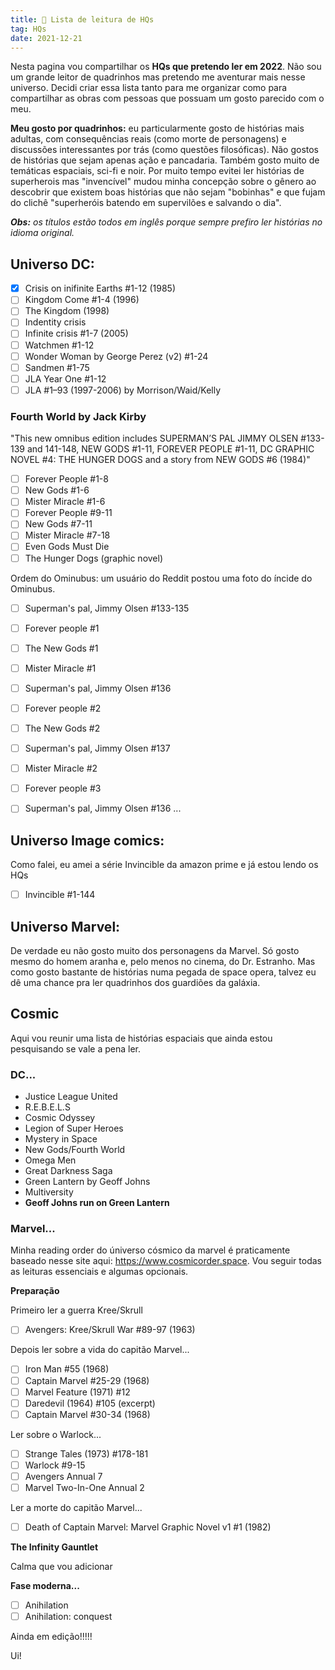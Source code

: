 ```yaml
---
title: 🚧 Lista de leitura de HQs
tag: HQs
date: 2021-12-21
---
```


Nesta pagina vou compartilhar os **HQs que pretendo ler em 2022**. Não sou um grande leitor de quadrinhos mas pretendo me aventurar mais nesse universo. Decidi criar essa lista tanto para me organizar como para compartilhar as obras com pessoas que possuam um gosto parecido com o meu.

**Meu gosto por quadrinhos:** eu particularmente gosto de histórias mais adultas, com consequências reais (como morte de personagens) e discussões interessantes por trás (como questões filosóficas). Não gostos de histórias que sejam apenas ação e pancadaria. Também gosto muito de temáticas espaciais, sci-fi e noir. Por muito tempo evitei ler histórias de superherois mas "invencível" mudou minha concepção sobre o gênero ao descobrir que existem boas histórias que não sejam "bobinhas" e que fujam do clichê "superheróis batendo em supervilões e salvando o dia".

_**Obs:** os títulos estão todos em inglês porque sempre prefiro ler histórias no idioma original._

## Universo DC:

- [X] Crisis on inifinite Earths #1-12 (1985)
- [ ] Kingdom Come #1-4 (1996)
- [ ] The Kingdom (1998)
- [ ] Indentity crisis
- [ ] Infinite crisis #1-7 (2005)
- [ ] Watchmen #1-12
- [ ] Wonder Woman by George Perez (v2) #1-24
- [ ] Sandmen #1-75
- [ ] JLA Year One #1-12
- [ ] JLA #1–93 (1997-2006) by Morrison/Waid/Kelly

### Fourth World by Jack Kirby

"This new omnibus edition includes SUPERMAN’S PAL JIMMY OLSEN #133-139 and 141-148, NEW GODS #1-11, FOREVER PEOPLE #1-11, DC GRAPHIC NOVEL #4: THE HUNGER DOGS and a story from NEW GODS #6 (1984)"

- [ ] Forever People #1-8
- [ ] New Gods #1-6
- [ ] Mister Miracle #1-6
- [ ] Forever People #9-11
- [ ] New Gods #7-11
- [ ] Mister Miracle #7-18
- [ ] Even Gods Must Die
- [ ] The Hunger Dogs (graphic novel)

Ordem do Ominubus: um usuário do Reddit postou uma foto do íncide do Ominubus.

- [ ] Superman's pal, Jimmy Olsen #133-135
- [ ] Forever people #1
- [ ] The New Gods #1
- [ ] Mister Miracle #1
- [ ] Superman's pal, Jimmy Olsen #136
- [ ] Forever people #2
- [ ] The New Gods #2
- [ ] Superman's pal, Jimmy Olsen #137
- [ ] Mister Miracle #2
- [ ] Forever people #3
- [ ] Superman's pal, Jimmy Olsen #136
...




## Universo Image comics:

Como falei, eu amei a série Invincible da amazon prime e já estou lendo os HQs

- [ ] Invincible #1-144

## Universo Marvel:

De verdade eu não gosto muito dos personagens da Marvel. Só gosto mesmo do homem aranha e, pelo menos no cinema, do Dr. Estranho. Mas como gosto bastante de histórias numa pegada de space opera, talvez eu dê uma chance pra ler quadrinhos dos guardiões da galáxia.

## Cosmic

Aqui vou reunir uma lista de histórias espaciais que ainda estou pesquisando se vale a pena ler.

### DC...

- Justice League United
- R.E.B.E.L.S
- Cosmic Odyssey
- Legion of Super Heroes
- Mystery in Space
- New Gods/Fourth World
- Omega Men
- Great Darkness Saga
- Green Lantern by Geoff Johns
- Multiversity
- **Geoff Johns run on Green Lantern**

### Marvel...

Minha reading order do úniverso cósmico da marvel é praticamente baseado nesse site aqui: <https://www.cosmicorder.space>. Vou seguir todas as leituras essenciais e algumas opcionais.

**Preparação**

Primeiro ler a guerra Kree/Skrull

- [ ] Avengers: Kree/Skrull War #89-97 (1963)

Depois ler sobre a vida do capitão Marvel...

- [ ] Iron Man #55 (1968)
- [ ] Captain Marvel #25-29 (1968)
- [ ] Marvel Feature (1971) #12
- [ ] Daredevil (1964) #105 (excerpt)
- [ ] Captain Marvel #30-34 (1968)

Ler sobre o Warlock...

- [ ] Strange Tales (1973) #178-181
- [ ] Warlock #9-15
- [ ] Avengers Annual 7
- [ ] Marvel Two-In-One Annual 2

Ler a morte do capitão Marvel...

- [ ] Death of Captain Marvel: Marvel Graphic Novel v1 #1 (1982)

**The Infinity Gauntlet**

Calma que vou adicionar

**Fase moderna...**

- [ ] Anihilation
- [ ] Anihilation: conquest

Ainda em edição!!!!!

Ui!
